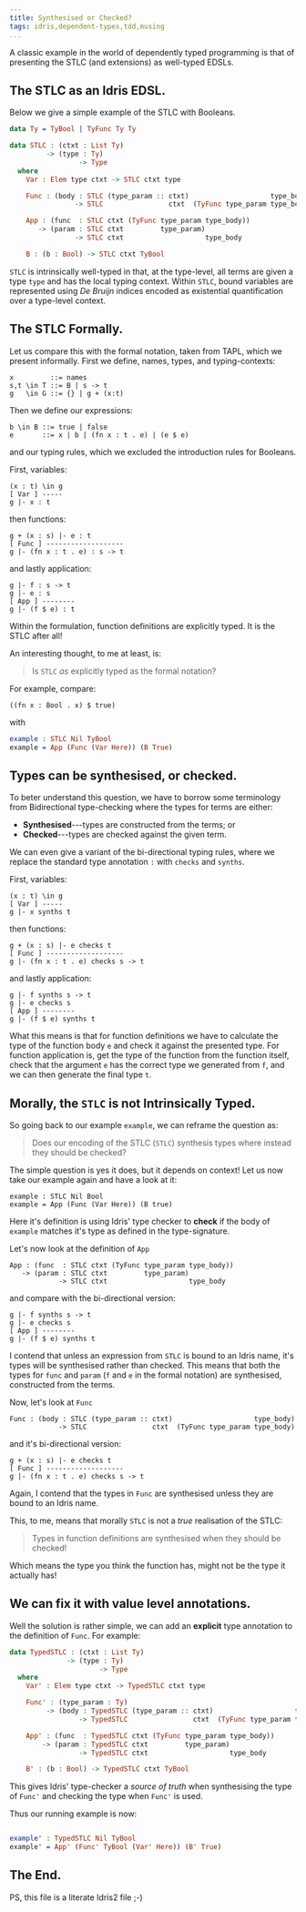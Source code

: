 ```yaml
---
title: Synthesised or Checked?
tags: idris,dependent-types,tdd,musing
...
```


A classic example in the world of dependently typed programming is that of presenting the STLC (and extensions) as well-typed EDSLs.

<!-- idris

import Data.List.Elem

%default total

-->

## The STLC as an Idris EDSL.

Below we give a simple example of the STLC with Booleans.

```idris
data Ty = TyBool | TyFunc Ty Ty

data STLC : (ctxt : List Ty)
         -> (type : Ty)
                 -> Type
  where
    Var : Elem type ctxt -> STLC ctxt type

    Func : (body : STLC (type_param :: ctxt)                    type_body)
                -> STLC                ctxt  (TyFunc type_param type_body)

    App : (func  : STLC ctxt (TyFunc type_param type_body))
       -> (param : STLC ctxt         type_param)
                -> STLC ctxt                    type_body

    B : (b : Bool) -> STLC ctxt TyBool
```

`STLC` is intrinsically well-typed in that, at the type-level, all terms are given a type `type` and has the local typing context.
Within `STLC`, bound variables are represented using *De Bruijn* indices encoded as existential quantification over a type-level context.

## The STLC Formally.

Let us compare this with the formal notation, taken from TAPL, which we present informally.
First we define, names, types, and typing-contexts:

    x         ::= names
    s,t \in T ::= B | s -> t
    g   \in G ::= {} | g + (x:t)

Then we define our expressions:

    b \in B ::= true | false
    e       ::= x | b | (fn x : t . e) | (e $ e)

and our typing rules, which we excluded the introduction rules for Booleans.

First, variables:

    (x : t) \in g
    [ Var ] -----
    g |- x : t

then functions:

    g + (x : s) |- e : t
    [ Func ] -------------------
    g |- (fn x : t . e) : s -> t

and lastly application:

    g |- f : s -> t
    g |- e : s
    [ App ] --------
    g |- (f $ e) : t

Within the formulation, function definitions are explicitly typed.
It is the STLC after all!

An interesting thought, to me at least, is:

> Is `STLC` *as* explicitly typed as the formal notation?

For example, compare:

    ((fn x : Bool . x) $ true)

with

```idris
example : STLC Nil TyBool
example = App (Func (Var Here)) (B True)
```

## Types can be synthesised, or checked.

To beter understand this question, we have to borrow some terminology from Bidirectional type-checking where the types for terms are either:

+ **Synthesised**---types are constructed from the terms; or
+ **Checked**---types are checked against the given term.

We can even give a variant of the bi-directional typing rules, where we replace the standard type annotation `:` with `checks` and `synths`.

First, variables:

    (x : t) \in g
    [ Var ] -----
    g |- x synths t

then functions:

    g + (x : s) |- e checks t
    [ Func ] -------------------
    g |- (fn x : t . e) checks s -> t

and lastly application:

    g |- f synths s -> t
    g |- e checks s
    [ App ] --------
    g |- (f $ e) synths t

What this means is that for function definitions we have to calculate the type of the function body `e` and check it against the presented type.
For function application is, get the type of the function from the function itself, check that the argument `e` has the correct type we generated from `f`, and we can then generate the final type `t`.

## Morally, the `STLC` is not Intrinsically Typed.

So going back to our example `example`, we can reframe the question as:

> Does our encoding of the STLC (`STLC`) synthesis types where instead they should be checked?

The simple question is yes it does, but it depends on context!
Let us now take our example again and have a look at it:

    example : STLC Nil Bool
    example = App (Func (Var Here)) (B true)

Here it's definition is using Idris' type checker to **check** if the body of `example` matches it's type as defined in the type-signature.

Let's now look at the definition of `App`

    App : (func  : STLC ctxt (TyFunc type_param type_body))
       -> (param : STLC ctxt         type_param)
                -> STLC ctxt                    type_body

and compare with the bi-directional version:

    g |- f synths s -> t
    g |- e checks s
    [ App ] --------
    g |- (f $ e) synths t

I contend that unless an expression from `STLC` is bound to an Idris name, it's types will be synthesised rather than checked.
This means that both the types for `func` and `param` (`f` and `e` in the formal notation) are synthesised, constructed from the terms.

Now, let's look at `Func`

    Func : (body : STLC (type_param :: ctxt)                    type_body)
                -> STLC                ctxt  (TyFunc type_param type_body)

and it's bi-directional version:

    g + (x : s) |- e checks t
    [ Func ] -------------------
    g |- (fn x : t . e) checks s -> t

Again, I contend that the types in `Func` are synthesised unless they are bound to an Idris name.

This, to me, means that morally `STLC` is not a *true* realisation of the STLC:

> Types in function definitions are synthesised when they should be checked!

Which means the type you think the function has, might not be the type it actually has!

## We can fix it with value level annotations.

Well the solution is rather simple, we can add an **explicit** type annotation to the definition of `Func`.
For example:

```idris
data TypedSTLC : (ctxt : List Ty)
              -> (type : Ty)
                      -> Type
  where
    Var' : Elem type ctxt -> TypedSTLC ctxt type

    Func' : (type_param : Ty)
         -> (body : TypedSTLC (type_param :: ctxt)                    type_body)
                 -> TypedSTLC                ctxt  (TyFunc type_param type_body)

    App' : (func  : TypedSTLC ctxt (TyFunc type_param type_body))
        -> (param : TypedSTLC ctxt         type_param)
                 -> TypedSTLC ctxt                    type_body

    B' : (b : Bool) -> TypedSTLC ctxt TyBool
```

This gives Idris' type-checker a *source of truth* when synthesising the type of `Func'` and checking the type when `Func'` is used.

Thus our running example is now:

```idris

example' : TypedSTLC Nil TyBool
example' = App' (Func' TyBool (Var' Here)) (B' True)

```

## The End.

PS, this file is a literate Idris2 file ;-)
